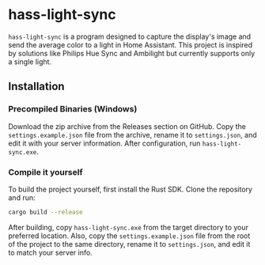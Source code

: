 # hass-light-sync

`hass-light-sync` is a program designed to capture the display's image and send the average color to a light in Home Assistant. This project is inspired by solutions like Philips Hue Sync and Ambilight but currently supports only a single light.

## Installation

### Precompiled Binaries (Windows)
Download the zip archive from the Releases section on GitHub. Copy the `settings.example.json` file from the archive, rename it to `settings.json`, and edit it with your server information. After configuration, run `hass-light-sync.exe`.

### Compile it yourself
To build the project yourself, first install the Rust SDK. Clone the repository and run:

```bash
cargo build --release
```

After building, copy `hass-light-sync.exe` from the target directory to your preferred location. Also, copy the `settings.example.json` file from the root of the project to the same directory, rename it to `settings.json`, and edit it to match your server info.

